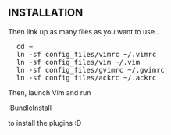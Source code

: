 INSTALLATION
------------

Then link up as many files as you want to use...
<pre>
  cd ~
  ln -sf config_files/vimrc ~/.vimrc
  ln -sf config_files/vim ~/.vim
  ln -sf config_files/gvimrc ~/.gvimrc
  ln -sf config_files/ackrc ~/.ackrc
</pre>

Then, launch Vim and run

  :BundleInstall

to install the plugins :D
